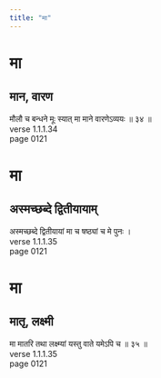 ```yaml
---
title: "मा"
---
```


# मा
## मान, वारण
मौलौ च बन्धने मूः स्यात् मा माने वारणेऽव्ययः ॥ ३४ ॥<BR>verse 1.1.1.34<BR>page 0121

# मा
## अस्मच्छब्दे द्वितीयायाम्
अस्मच्छब्दे द्वितीयायां मा च षष्ठ्यां च मे पुनः ।<BR>verse 1.1.1.35<BR>page 0121

# मा
## मातृ, लक्ष्मी
मा मातरि तथा लक्ष्म्यां यस्तु वाते यमेऽपि च ॥ ३५ ॥<BR>verse 1.1.1.35<BR>page 0121

